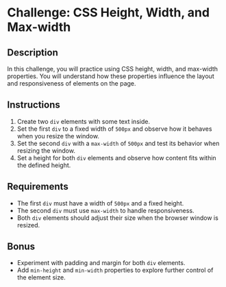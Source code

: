 # Challenge: CSS Height, Width, and Max-width

## Description
In this challenge, you will practice using CSS height, width, and max-width properties. You will understand how these properties influence the layout and responsiveness of elements on the page.

## Instructions
1. Create two `div` elements with some text inside.
2. Set the first `div` to a fixed width of `500px` and observe how it behaves when you resize the window.
3. Set the second `div` with a `max-width` of `500px` and test its behavior when resizing the window.
4. Set a height for both `div` elements and observe how content fits within the defined height.

## Requirements
- The first `div` must have a width of `500px` and a fixed height.
- The second `div` must use `max-width` to handle responsiveness.
- Both `div` elements should adjust their size when the browser window is resized.

## Bonus
- Experiment with padding and margin for both `div` elements.
- Add `min-height` and `min-width` properties to explore further control of the element size.
